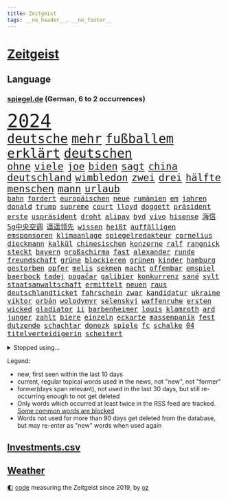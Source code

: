 ```yaml
---
title: Zeitgeist
tags: __no_header__, __no_footer__
---
```


# [Zeitgeist](https://oliz.io/zeitgeist/)

## Language

<h3><a href="https://www.spiegel.de" target="_blank">spiegel.de</a> (German, 6 to 2 occurrences)</h3>
<p style="font-family:monospace">
<span style="font-size:32pt"><a href="news_links.html#2024" class="current">2024</a></span>
<br>
<span style="font-size:22pt"><a href="news_links.html#deutsche" class="current">deutsche</a></span>
<span style="font-size:22pt"><a href="news_links.html#mehr" class="current">mehr</a></span>
<span style="font-size:22pt"><a href="news_links.html#fußballem" class="current">fußballem</a></span>
<span style="font-size:22pt"><a href="news_links.html#erklärt" class="current">erklärt</a></span>
<span style="font-size:22pt"><a href="news_links.html#deutschen" class="current">deutschen</a></span>
<br>
<span style="font-size:17pt"><a href="news_links.html#ohne" class="current">ohne</a></span>
<span style="font-size:17pt"><a href="news_links.html#viele" class="current">viele</a></span>
<span style="font-size:17pt"><a href="news_links.html#joe" class="current">joe</a></span>
<span style="font-size:17pt"><a href="news_links.html#biden" class="current">biden</a></span>
<span style="font-size:17pt"><a href="news_links.html#sagt" class="current">sagt</a></span>
<span style="font-size:17pt"><a href="news_links.html#china" class="current">china</a></span>
<span style="font-size:17pt"><a href="news_links.html#deutschland" class="current">deutschland</a></span>
<span style="font-size:17pt"><a href="news_links.html#wimbledon" class="current">wimbledon</a></span>
<span style="font-size:17pt"><a href="news_links.html#zwei" class="current">zwei</a></span>
<span style="font-size:17pt"><a href="news_links.html#drei" class="current">drei</a></span>
<span style="font-size:17pt"><a href="news_links.html#hälfte" class="current">hälfte</a></span>
<span style="font-size:17pt"><a href="news_links.html#menschen" class="current">menschen</a></span>
<span style="font-size:17pt"><a href="news_links.html#mann" class="current">mann</a></span>
<span style="font-size:17pt"><a href="news_links.html#urlaub" class="current">urlaub</a></span>
<br>
<span style="font-size:12pt"><a href="news_links.html#bahn" class="current">bahn</a></span>
<span style="font-size:12pt"><a href="news_links.html#fordert" class="current">fordert</a></span>
<span style="font-size:12pt"><a href="news_links.html#europäischen" class="current">europäischen</a></span>
<span style="font-size:12pt"><a href="news_links.html#neue" class="current">neue</a></span>
<span style="font-size:12pt"><a href="news_links.html#rumänien" class="current">rumänien</a></span>
<span style="font-size:12pt"><a href="news_links.html#em" class="current">em</a></span>
<span style="font-size:12pt"><a href="news_links.html#jahren" class="current">jahren</a></span>
<span style="font-size:12pt"><a href="news_links.html#donald" class="current">donald</a></span>
<span style="font-size:12pt"><a href="news_links.html#trump" class="current">trump</a></span>
<span style="font-size:12pt"><a href="news_links.html#supreme" class="current">supreme</a></span>
<span style="font-size:12pt"><a href="news_links.html#court" class="current">court</a></span>
<span style="font-size:12pt"><a href="news_links.html#lloyd" class="current">lloyd</a></span>
<span style="font-size:12pt"><a href="news_links.html#doggett" class="new">doggett</a></span>
<span style="font-size:12pt"><a href="news_links.html#präsident" class="current">präsident</a></span>
<span style="font-size:12pt"><a href="news_links.html#erste" class="current">erste</a></span>
<span style="font-size:12pt"><a href="news_links.html#uspräsident" class="current">uspräsident</a></span>
<span style="font-size:12pt"><a href="news_links.html#droht" class="current">droht</a></span>
<span style="font-size:12pt"><a href="news_links.html#alipay" class="new">alipay</a></span>
<span style="font-size:12pt"><a href="news_links.html#byd" class="current">byd</a></span>
<span style="font-size:12pt"><a href="news_links.html#vivo" class="new">vivo</a></span>
<span style="font-size:12pt"><a href="news_links.html#hisense" class="new">hisense</a></span>
<span style="font-size:12pt"><a href="news_links.html#海信5g中央空调" class="new">海信5g中央空调</a></span>
<span style="font-size:12pt"><a href="news_links.html#遥遥领先" class="new">遥遥领先</a></span>
<span style="font-size:12pt"><a href="news_links.html#wissen" class="current">wissen</a></span>
<span style="font-size:12pt"><a href="news_links.html#heißt" class="current">heißt</a></span>
<span style="font-size:12pt"><a href="news_links.html#auffälligen" class="current">auffälligen</a></span>
<span style="font-size:12pt"><a href="news_links.html#emsponsoren" class="new">emsponsoren</a></span>
<span style="font-size:12pt"><a href="news_links.html#klimaanlage" class="current">klimaanlage</a></span>
<span style="font-size:12pt"><a href="news_links.html#spiegelredakteur" class="current">spiegelredakteur</a></span>
<span style="font-size:12pt"><a href="news_links.html#cornelius" class="current">cornelius</a></span>
<span style="font-size:12pt"><a href="news_links.html#dieckmann" class="current">dieckmann</a></span>
<span style="font-size:12pt"><a href="news_links.html#kalkül" class="new">kalkül</a></span>
<span style="font-size:12pt"><a href="news_links.html#chinesischen" class="current">chinesischen</a></span>
<span style="font-size:12pt"><a href="news_links.html#konzerne" class="current">konzerne</a></span>
<span style="font-size:12pt"><a href="news_links.html#ralf" class="current">ralf</a></span>
<span style="font-size:12pt"><a href="news_links.html#rangnick" class="current">rangnick</a></span>
<span style="font-size:12pt"><a href="news_links.html#steckt" class="current">steckt</a></span>
<span style="font-size:12pt"><a href="news_links.html#bayern" class="current">bayern</a></span>
<span style="font-size:12pt"><a href="news_links.html#großschirma" class="new">großschirma</a></span>
<span style="font-size:12pt"><a href="news_links.html#fast" class="current">fast</a></span>
<span style="font-size:12pt"><a href="news_links.html#alexander" class="current">alexander</a></span>
<span style="font-size:12pt"><a href="news_links.html#runde" class="current">runde</a></span>
<span style="font-size:12pt"><a href="news_links.html#freundschaft" class="current">freundschaft</a></span>
<span style="font-size:12pt"><a href="news_links.html#grüne" class="current">grüne</a></span>
<span style="font-size:12pt"><a href="news_links.html#blockieren" class="current">blockieren</a></span>
<span style="font-size:12pt"><a href="news_links.html#grünen" class="current">grünen</a></span>
<span style="font-size:12pt"><a href="news_links.html#kinder" class="current">kinder</a></span>
<span style="font-size:12pt"><a href="news_links.html#hamburg" class="current">hamburg</a></span>
<span style="font-size:12pt"><a href="news_links.html#gestorben" class="current">gestorben</a></span>
<span style="font-size:12pt"><a href="news_links.html#opfer" class="current">opfer</a></span>
<span style="font-size:12pt"><a href="news_links.html#melis" class="new">melis</a></span>
<span style="font-size:12pt"><a href="news_links.html#sekmen" class="new">sekmen</a></span>
<span style="font-size:12pt"><a href="news_links.html#macht" class="current">macht</a></span>
<span style="font-size:12pt"><a href="news_links.html#offenbar" class="current">offenbar</a></span>
<span style="font-size:12pt"><a href="news_links.html#emspiel" class="current">emspiel</a></span>
<span style="font-size:12pt"><a href="news_links.html#baerbock" class="current">baerbock</a></span>
<span style="font-size:12pt"><a href="news_links.html#tadej" class="current">tadej</a></span>
<span style="font-size:12pt"><a href="news_links.html#pogačar" class="current">pogačar</a></span>
<span style="font-size:12pt"><a href="news_links.html#galibier" class="current">galibier</a></span>
<span style="font-size:12pt"><a href="news_links.html#konkurrenz" class="current">konkurrenz</a></span>
<span style="font-size:12pt"><a href="news_links.html#sané" class="current">sané</a></span>
<span style="font-size:12pt"><a href="news_links.html#sylt" class="current">sylt</a></span>
<span style="font-size:12pt"><a href="news_links.html#staatsanwaltschaft" class="current">staatsanwaltschaft</a></span>
<span style="font-size:12pt"><a href="news_links.html#ermittelt" class="current">ermittelt</a></span>
<span style="font-size:12pt"><a href="news_links.html#neuen" class="current">neuen</a></span>
<span style="font-size:12pt"><a href="news_links.html#raus" class="current">raus</a></span>
<span style="font-size:12pt"><a href="news_links.html#deutschlandticket" class="current">deutschlandticket</a></span>
<span style="font-size:12pt"><a href="news_links.html#fahrschein" class="current">fahrschein</a></span>
<span style="font-size:12pt"><a href="news_links.html#zwar" class="current">zwar</a></span>
<span style="font-size:12pt"><a href="news_links.html#kandidatur" class="current">kandidatur</a></span>
<span style="font-size:12pt"><a href="news_links.html#ukraine" class="current">ukraine</a></span>
<span style="font-size:12pt"><a href="news_links.html#viktor" class="current">viktor</a></span>
<span style="font-size:12pt"><a href="news_links.html#orbán" class="current">orbán</a></span>
<span style="font-size:12pt"><a href="news_links.html#wolodymyr" class="current">wolodymyr</a></span>
<span style="font-size:12pt"><a href="news_links.html#selenskyj" class="current">selenskyj</a></span>
<span style="font-size:12pt"><a href="news_links.html#waffenruhe" class="current">waffenruhe</a></span>
<span style="font-size:12pt"><a href="news_links.html#ersten" class="current">ersten</a></span>
<span style="font-size:12pt"><a href="news_links.html#wicked" class="new">wicked</a></span>
<span style="font-size:12pt"><a href="news_links.html#gladiator" class="new">gladiator</a></span>
<span style="font-size:12pt"><a href="news_links.html#ii" class="current">ii</a></span>
<span style="font-size:12pt"><a href="news_links.html#barbenheimer" class="new">barbenheimer</a></span>
<span style="font-size:12pt"><a href="news_links.html#louis" class="current">louis</a></span>
<span style="font-size:12pt"><a href="news_links.html#klamroth" class="new">klamroth</a></span>
<span style="font-size:12pt"><a href="news_links.html#ard" class="current">ard</a></span>
<span style="font-size:12pt"><a href="news_links.html#junger" class="current">junger</a></span>
<span style="font-size:12pt"><a href="news_links.html#zahlt" class="current">zahlt</a></span>
<span style="font-size:12pt"><a href="news_links.html#biere" class="current">biere</a></span>
<span style="font-size:12pt"><a href="news_links.html#einzeln" class="new">einzeln</a></span>
<span style="font-size:12pt"><a href="news_links.html#eckarte" class="new">eckarte</a></span>
<span style="font-size:12pt"><a href="news_links.html#massenpanik" class="new">massenpanik</a></span>
<span style="font-size:12pt"><a href="news_links.html#fest" class="current">fest</a></span>
<span style="font-size:12pt"><a href="news_links.html#dutzende" class="current">dutzende</a></span>
<span style="font-size:12pt"><a href="news_links.html#schachtar" class="new">schachtar</a></span>
<span style="font-size:12pt"><a href="news_links.html#donezk" class="new">donezk</a></span>
<span style="font-size:12pt"><a href="news_links.html#spiele" class="current">spiele</a></span>
<span style="font-size:12pt"><a href="news_links.html#fc" class="current">fc</a></span>
<span style="font-size:12pt"><a href="news_links.html#schalke" class="current">schalke</a></span>
<span style="font-size:12pt"><a href="news_links.html#04" class="current">04</a></span>
<span style="font-size:12pt"><a href="news_links.html#titelverteidigerin" class="new">titelverteidigerin</a></span>
<span style="font-size:12pt"><a href="news_links.html#scheitert" class="current">scheitert</a></span>
</p>
<details>
<summary>Stopped using...</summary>
<p class="former" style="font-size:12pt">
leverkusen(1350) nötig(1350) protestiert(1350) dauerhaft(1349) mitunter(1349) aussicht(1347) enorm(1347) eskalation(1347) gehalt(1347) linie(1347) monat(1347) sv(1347) betrug(1346) gesamte(1346) provinz(1346) verlust(1346) amsterdam(1345) außenminister(1345) fischer(1345) gestoßen(1345) verschiebt(1345) ehemann(1344) einstieg(1344) fielen(1344) for(1344) geschickt(1344) jury(1344) krankenhäuser(1344) lastwagen(1344) niveau(1344) pflege(1344) schnellcheck(1344) welle(1344) weltweiten(1344) 75(1343) alexej(1343) appelliert(1343) büros(1343) feierte(1343) google(1343) jahrzehntelang(1343) möglicher(1343) nawalny(1343) niederländische(1343) priester(1343) verschiedene(1343) wolfsburg(1343) arzt(1342) behörde(1342) positiv(1342) radikale(1342) united(1342) geboren(1341) lager(1341) myanmar(1341) solle(1341) studierende(1341) babys(1340) bahnhof(1340) bremer(1340) bsc(1340) eingereicht(1340) endet(1340) hertha(1340) preisen(1340) 10000(1339) flammen(1339) philippinen(1339) tesla(1339) usregierung(1339) verlängern(1339) bundesrepublik(1338) endgültig(1338) freiheitsstrafe(1338) förderung(1338) gebrochen(1338) san(1338) strecke(1338) infektion(1337) kämpfer(1337) offensive(1337) veranstaltung(1337) verteidigung(1337) warschau(1337) angeklagter(1336) schadet(1336) öffnen(1336) franziskus(1335) klubs(1335) illegal(1334) militärs(1334) oppositionelle(1334) eigentümer(1333) hubertus(1333) bundesstaat(1332) globale(1332) i(1332) bewegen(1331) deals(1330) einsetzen(1330) sendung(1330) stelle(1330) vorsprung(1330) lkw(1328) katholische(1326) ausmaß(1325) distanz(1325) drogen(1325) beschlagnahmt(1324) nachfrage(1324) skeptisch(1324) einreise(1323) katholischen(1323) februar(1322) meinen(1321) sozialdemokraten(1321) abgelehnt(1318) großem(1318) stress(1318) wem(1318) größere(1317) produziert(1315) retter(1315) katar(1313) sportler(1312) rang(1310) wachsen(1310) schützt(1305) thüringer(1304) überfall(1301) liberalen(1299) erhebliche(1296) tuchel(1295) teuren(1287) polizeiruf(1246) 95(1236) hochschulen(1195) politikern(1180) gebeten(1164) enthalten(1151) finanziert(1146) jahresende(1104) arme(1084) ausnahme(1081) ohnehin(1076) polnischen(1046) 700(1037) realität(1019) hoffenheim(1016) mike(1016) moderner(1014) rauswurf(979) grünenpolitiker(975) hendrik(966) lieferungen(959) coaching(942) zerstörung(903) soldat(884) verschwinden(883) bonn(873) fake(868) verweist(865) filmemacher(864) 40000(844) zugenommen(834) angriffskrieg(823) kasse(818) bewusst(817) eingetroffen(815) typ(811) handys(794) indem(794) großmutter(789) recherchen(773) ehrt(764) 1200(758) westjordanland(757) computer(750) ausbauen(747) hadert(744) tiefer(738) thüringens(725) plädieren(722) neustart(721) demenz(717) verstoßen(712) entfernen(711) trans(708) olympiasieger(706) zurückhaltung(694) revolution(689) äußerst(685) protestbewegung(675) heidenheim(673) begrenzen(668) lebenslange(661) stemmen(638) asyl(618) future(616) verurteilten(608) festgehalten(607) manipuliert(607) prien(601) beantragen(592) äußerung(587) ulm(585) geschmack(584) kritisierten(579) verbrenner(570) angriffs(565) gedroht(564) abwehr(557) fenster(557) machtkampf(557) 47(553) kritikern(552) strafanzeige(551) marcel(548) vulkan(546) ähnliche(542) pedro(539) dreier(536) aggressiv(534) ansicht(526) mythos(522) zwingt(518) ricarda(515) dauer(512) getragen(511) junta(510) vorstandschef(507) heran(500) juristischen(500) 5000(497) kläger(497) nötigung(496) eskalierte(495) stein(494) dfbpokal(487) rostock(482) uhren(480) saintgermain(479) alonso(477) niger(476) björn(459) höcke(459) atomwaffen(458) protestaktion(456) errichten(447) ebrahim(443) wrack(441) portal(440) veränderungen(439) heimlich(437) 2027(436) schottischen(431) stuft(428) zeuge(427) fußballverband(425) westlicher(425) klares(423) zeitung(423) 2010(420) grundlage(415) samuel(415) schlechtes(414) rotenburg(411) serien(409) getrieben(408) seltsame(400) lied(397) aufsteiger(393) gelände(391) raisi(391) mahnen(384) mobilität(382) popp(376) verfassung(376) wuchs(376) blockierte(375) gestrandet(374) wümme(370) leichte(369) marschflugkörper(368) fasziniert(365) philosoph(362) vertreten(362) moschee(361) wiesbaden(357) 2013(352) awards(352) drückt(350) vergessene(349) tierwohl(348) flieger(347) saßen(341) nahostkonflikt(340) erweitert(338) weltmeisterschaft(334) journalistin(333) sicheren(333) spdchef(333) eauto(331) goldene(331) klassische(331) staus(330) zeitgleich(330) übereinstimmenden(330) sicherheitsmaßnahmen(329) militärisch(328) designer(325) forschern(325) service(323) fahrzeugen(322) andré(321) showdown(321) nationalspielerinnen(319) geflohen(318) week(318) skurriler(317) entstand(315) belohnt(313) erwischte(313) gedreht(313) beschwört(310) instagrampost(310) albtraum(309) notwendig(308) völkermord(305) genossen(303) anzeige(302) schach(300) militärjunta(299) erlaubnis(296) mehrwertsteuer(296) xabi(296) unterkunft(294) grenzübergang(292) usamerikanerin(292) schwachen(291) asylsuchende(290) konsequent(290) kontrollverlust(290) akzeptiert(289) niederlegen(289) bayer(287) bedauert(287) verunglückte(287) amerikanischen(286) nachteile(286) burkina(281) eiffelturm(281) faso(281) rki(281) entdeckten(280) onkel(276) anläuft(275) streaminganbietern(275) verheerende(275) verfahrens(271) dončić(269) gastronomie(268) oppositionspolitiker(267) auftritte(265) demokratischen(264) organisatoren(264) bischof(263) palästina(263) isst(262) lokführer(261) qualifikation(261) strafgerichtshof(261) eindämmen(260) sekunde(260) sportlich(260) millionensumme(259) reifen(258) gefolgt(256) daneben(254) gerichtshofs(254) 2035(252) demos(252) pflegte(252) bist(251) flüchtlingsunterkunft(251) bahnsteig(250) inselstaat(248) turbulenzen(247) gedächtnis(246) hilfsgüter(246) militäroffensive(246) taucht(246) mittwochmorgen(245) gitarre(243) first(241) stadtzentrum(240) glückwünsche(239) 37jähriger(238) lasst(237) oberlandesgericht(237) charkiw(235) waffenstillstand(234) kommissarin(233) propalästinensischen(233) vertrieben(233) uneins(232) geräumt(231) kilometern(231) vielfältig(231) überfällig(231) sommerspiele(230) neonazis(228) vulkanausbruch(227) gewähren(226) bekomme(225) universitäten(225) eingedrungen(224) israelgazanews(223) führerscheinprüfung(222) tories(222) 270(221) eingeweiht(221) anerkennen(220) ingo(220) mitgestalten(220) häftlinge(219) eminem(218) nordrheinwestfälischen(217) positioniert(217) usschauspieler(217) beeindruckend(216) vaude(216) club(215) ernsthafte(215) königreich(215) furchtbar(213) verwenden(213) räumung(212) kiboom(211) auskunft(209) artikel(207) mitarbeiterinnen(207) fortuna(206) eingelegt(205) hamasmassaker(204) passierte(204) zeitgemäß(204) 102(203) kopie(203) sportvorstand(202) bauer(200) beendete(200) brisante(199) autorität(198) gespalten(198) britisches(195) eingestürzten(194) demnächst(193) taugt(192) bot(191) stärkt(191) trainerwechsel(191) fußballklub(190) ungeschlagen(190) damaligen(188) forderten(188) galeria(188) brandbrief(187) sowohl(187) kaufhof(185) norbert(185) trauen(185) vorstellungen(185) flaggen(184) kardashian(184) motiven(184) odessa(184) verbucht(183) netze(182) verteidigern(182) bestem(181) belegschaft(180) niko(180) afdabgeordneten(179) agentur(179) arbeitgebern(179) agnes(178) 68(177) dorthin(177) ergab(177) billie(176) brett(176) giftige(176) größe(175) pilze(175) timo(175) astronauten(174) hannah(174) profitierte(174) pottwal(172) gerufen(171) schimpft(171) meeresspiegel(170) konsumenten(169) schokolade(169) temu(169) brehme(168) baumarkt(167) carl(167) machtwechsel(166) winzigen(166) abwasser(165) fünftel(165) provokation(164) geglaubt(163) tabak(163) verpflichten(162) mögen(161) diskriminiert(158) einführen(158) luke(158) schwerverletzten(157) sogenanntes(156) befassen(155) geldern(155) onlineplattform(155) begrenzt(154) brennende(154) flugzeugs(154) herber(154) prag(154) sand(154) norddeutschlands(152) 180(151) erfolgreichen(151) kriegsschiff(150) wofür(150) zuwendungen(149) justizministerium(148) motivierten(148) triebwerk(148) weiblicher(148) humboldtuniversität(147) katz(147) vorm(147) exmann(146) inmitten(146) bauernhof(145) rüsten(145) 1999(144) siebzigerjahren(144) browser(143) mossad(143) zwecke(143) anhörung(142) militärübungen(142) patzer(142) visionen(142) chrome(141) potsdam(141) 122(140) handballer(140) lily(140) parallelwelt(140) berufstätige(139) bestürzung(139) dating(139) generalstabschef(139) sowieso(139) beeinflusst(138) beschädigen(138) liebesleben(138) berühmteste(137) bundesrechnungshof(137) igh(137) internat(137) dreh(136) haag(136) notlandung(136) senator(136) eberl(135) grenzschutz(135) nackte(134) ten(134) begraben(133) entscheidender(133) gewidmet(133) labour(133) spionageverdacht(133) darlehen(132) jagt(132) marie(132) filmfestspiele(131) hohem(131) potsdamer(131) territorium(131) groteske(130) manipulation(130) riegel(130) zerrissen(130) zeugnis(130) afdmitarbeiter(129) kontroversen(129) altkanzlerin(128) energieversorgung(128) gewagt(128) schmallippig(128) gitarrist(127) uvalde(127) fußgängerzone(126) fahndet(125) schwein(125) verprügelt(125) versammelten(124) gefälschter(123) hing(123) militärflugzeug(123) hernández(122) lebenslang(122) völkerrechts(122) europäischem(120) pferd(120) abziehen(118) fa(118) innerlich(118) south(118) mitarbeiterin(117) verbotene(117) verbraucherschutz(117) jva(116) produkten(116) augenzeugin(114) maulwurf(114) sechste(114) wiederaufnahme(114) spitzel(113) everest(112) israelkritik(112) mount(112) unogericht(112) benannt(111) feiertag(111) gerieten(111) sperrzone(111) thron(111) entweder(110) fahrlässiger(110) schmiss(110) östlichen(110) formulierung(109) nachbessern(109) rücksichtslos(109) verlässlicher(109) architektur(108) bewerben(108) natostaaten(108) oberhausen(108) pferde(108) rafahoffensive(107) einsetzt(106) fertig(106) leverkusens(106) schweigegeldprozess(106) zuschlagen(106) fußgänger(105) lyon(105) spielraum(105) anton(104) hofreiter(104) netanyahuregierung(104) riesiger(104) superlative(104) ussenator(104) wahlkampfveranstaltung(104) diversität(103) grünenchefin(103) übertrieben(103) abrüstung(102) auszeit(102) erhältlich(102) höchstem(102) betrunken(101) geführten(101) kostenlosen(101) mitmachen(101) sensible(101) stürze(101) zweitligisten(101) countrycharts(100) kommunizieren(100) ausverkauf(99) erreichte(99) investoreneinstieg(99) virus(99) abwesenheit(98) berühmtes(98) friedhelm(98) funkel(98) kids(98) lügner(98) möglichkeit(98) spitzen(98) usmedien(98) skurrile(97) arschloch(96) titelgewinn(96) account(95) atmen(95) barry(95) munitionsmangel(95) unmenschlichen(95) smartwatches(94) fing(93) kremltruppen(92) küken(92) morddrohungen(92) zurückbringen(92) aufgearbeitet(91) modeikone(91) andrang(90) atmung(90) cat(90) erheblichen(90) glasgow(90) operationen(90) skandale(90) thüringische(90) zuhören(90) 21jähriger(89) engen(89) familienangehörige(89) fotografiert(89) inhalten(89) philosophie(89) taxis(89) zusammenraufen(89) inspirierte(88) techmilliardär(88) bankrotterklärung(87) frosch(87) gates(87) klassenerhalt(87) staatspräsident(87) tierarten(87) westdeutschland(87) anbot(86) alec(85) baldwin(85) einflussnahme(85) erfolgreicher(85) filmset(85) kamerafrau(85) tyson(85) alleingang(84) authentisch(84) beschimpfen(84) hyalomma(84) laufende(84) lokalpolitiker(84) schätzungen(84) suhl(84) anstatt(83) temporären(83) überdurchschnittlich(83) amnestiegesetz(82) gelöscht(82) pfingsten(82) brühl(81) eilt(81) konzertkarten(81) korruptionsskandal(81) lords(81) nordrheinwestfalens(81) oberhaus(81) populismus(81) statistiken(81) traditionell(81) zunge(81) bronzezeit(80) flaschenwürfe(80) singapur(80) ausdruck(79) datenleck(79) heilige(79) infos(79) kriegsführung(79) papuaneuguinea(79) zugesichert(79) abwahl(78) ergreift(78) ferraripilot(78) lasse(78) umbruch(78) aufsichtsrat(77) bafin(77) carmen(77) formel1rennen(77) missbrauchsfällen(77) moore(77) republikanischer(77) seeadler(77) zulieferern(77) aliens(76) apps(76) bielefelder(76) deftige(76) källenius(76) mercedeschef(76) ola(76) scheinwahl(76) angehören(75) batterien(75) dominierte(75) hauptpreis(75) massenprotesten(75) nazi(75) reiht(75) triest(75) worklifebalance(75) abrücken(74) andi(74) bange(74) insulaner(74) matchwinner(74) skulpturen(74) berichteten(73) blanche(73) erliegen(73) exuspräsidenten(73) zusätzlichen(73) eyes(72) migrationsabkommen(72) neuzeit(72) stephanie(72) unvermindert(72) verdächtig(72) vergreift(72) einbruch(71) ibrahim(71) nachhaltiger(71) psychologischen(71) sanierungsplan(71) bekannter(70) bewerbung(70) blutiges(70) meteorologen(70) netzwerke(70) regierungsberater(70) wade(70) wahlkampfspenden(70) aufgestellte(69) ioc(69) schweine(69) spitznamen(69) afdrechtsaußen(68) bauarbeiter(68) benehmen(68) flake(68) friedens(68) genie(68) höchst(68) inkrafttreten(68) lavaströme(68) weltbekannt(68) kaugummi(67) neonazi(67) opferrolle(67) schlichtung(67) schweigegeldzahlungen(67) shapps(67) tierreich(67) automarke(66) bodemann(66) coronaprotokolle(66) holz(66) sozialer(66) söders(66) geländewagen(65) mosel(65) alias(64) clubs(64) monströse(64) bestseller(63) cowboy(63) force(63) gesundheitsproblemen(63) giro(63) günzburg(63) kartellklage(63) schmierereien(63) slowenische(63) verdrängen(63) zehntausend(63) ärmste(63) abgeriegelt(62) entbrannt(62) l'amour(62) luxusuhren(62) philip(62) prägend(62) sevilla(62) toren(62) agentin(61) alphabet(61) eilish(61) kroos'(61) menschenmassen(61) wmheld(61) überführt(61) alsu(60) fußballers(60) instagrambeitrag(60) kurmasheva(60) schwimmende(60) showkampf(60) usrussischer(60) bestechlichkeit(59) chips(59) neigt(59) rotterdam(59) tschetschene(59) zivilgesellschaft(59) gesenkt(58) konstellation(58) mental(58) olympique(58) aitana(57) alkoholverbot(57) befindlichkeiten(57) bock(57) hündin(57) memoiren(57) persönlicher(57) randaliert(57) serienmörder(57) wirtschaftspolitik(57) besichtigung(56) buzz(56) hildesheim(56) kannten(56) mossadchef(56) prominenz(56) saparole(56) zelte(56) indirekten(55) abtrünnigen(54) kampfdrohnen(54) trinkt(54) wahlkampfauftritt(54) 2005(53) bridgerton(53) militärbündnisses(53) 63jährige(52) bundesinstitut(52) dfbpokalfinale(52) ehemaliges(52) flüchtling(52) hunderttausenden(52) id(52) rettungsarbeiten(52) versuchter(52) vorfahrt(52) atomenergiebehörde(51) chronischer(51) komparsen(51) messerangreifer(51) terrain(51) palästinas(50) wänden(50) entlohnung(49) immobilie(49) pokalfinale(49) römische(49) schwertun(49) unanständig(49) vechta(49) verunsichert(49) betrachtet(48) crystal(48) einwirken(48) irakli(48) kobachidse(48) louk(48) melonis(48) schwangere(48) shani(48) 40jährige(47) dschihadisten(47) einflussreichsten(47) goldbarren(47) rettungsversuch(47) ruder(47) saturn(47) vollbracht(47) vorgeht(47) wahlheimat(47) musikfestival(46) sauer(46) schwiegermutter(46) verkäufer(46) bundesvorstand(45) cannes(45) errichtete(45) fischkutter(45) jugendkriminalität(45) rechthaber(45) schulamoklauf(45) spielmanipulation(45) statussymbol(45) strengsten(45) beck(44) feuern(44) gültiges(44) möwen(44) piraten(44) schweigegeldprozesses(44) sportchef(44) unerlaubte(44) wände(44) aktentasche(43) basketballstar(43) hill(43) räume(43) sportminister(43) volksfesten(43) ausgeübt(42) coppola(42) erreger(42) inder(42) kreativen(42) lennon(42) quälte(42) reitsport(42) reizen(42) tiefgreifende(42) bildete(41) einnehmen(41) indigene(41) oktoberfest(41) ritt(41) volkswagenkonzern(41) musikalisches(40) touristenzahl(40) aussagt(39) dreieinhalb(39) erregte(39) fußballstadion(39) geschworene(39) krisenzeit(39) radioaktiver(39) risikobewertung(39) robinson(39) tigermücke(39) 62jährige(38) abzug(38) besuchte(38) einschüchtern(38) katalanen(38) planet(38) sean(38) sportwissenschaftler(38) industriegebiet(37) kunstbiennale(37) massensterben(37) militärparade(37) bistum(36) curry(36) eingestürzt(36) eintreffen(36) gewünschten(36) hellt(36) stephen(36) wildfleisch(36) afdspitzenkandidat(35) bundeskabinett(35) champagner(35) ego(35) europapokal(35) finanzieller(35) furios(35) gespitzelt(35) nachbar(35) orange(35) permanent(35) wolfsburgs(35) zurückhält(35) 900000(34) magischen(34) vodafone(34) yorks(34) begrenzten(33) drakonischen(33) erlebten(33) filmbiografie(33) freiheiten(33) jawort(33) křetínský(33) lieferketten(33) rückspiel(33) stadtwerke(33) stahlgeschäft(33) umzug(33) bergpanorama(32) dmitri(32) fuji(32) fujikawaguchiko(32) japanisches(32) sichtschutz(32) spargel(32) türsteher(32) ungeschlagenserie(32) unterschreibt(32) 56jährige(31) asche(31) bnd(31) monaco(31) plastikflaschen(31) zehnjährige(31) beschimpfungen(30) laute(30) memmingen(30) chartspitze(29) jahreswechsel(29) kluft(29) kriegsgerät(29) riskanter(29) tornado(29) verteuert(29) vielzahl(29) amateurarchäologen(28) aufkommen(28) outfit(28) soft(28) stimmungstest(28) symbolpolitik(28) trainerjob(28) umsturz(28) underdog(28) anliegen(27) blutigen(27) bundesligalizenz(27) evolution(27) gelieferte(27) genauen(27) ham(27) handele(27) jammert(27) nachgeholfen(27) schlaganfall(27) solo(27) spionageaffären(27) wehen(27) who’s(27) arbeiteten(26) berühmtester(26) boomenden(26) cduwahlplakate(26) derselben(26) geschreddert(26) heimrennen(26) propalästinensischer(26) sbahnhof(26) tischtennis(26) umgesiedelt(26) bangladesch(25) bewusster(25) buhlt(25) buhrufe(25) erwin(25) joschka(25) raumkapsel(25) russlandukrainenews(25) wenigstens(25) 155(24) anschlagspläne(24) badenwürttembergs(24) berüchtigter(24) hackern(24) leeds(24) schlammschlacht(24) stromleitungen(24) südamerika(24) vogelgrippe(24) abnehmspritze(23) androidhandys(23) anführen(23) aufgegangen(23) energisch(23) entgangen(23) heinz(23) lebenserwartung(23) rasmus(23) reflexion(23) slogans(23) sylvia(23) brutalen(22) eingestanden(22) mitstreiter(22) schütze(22) wüst(22) d'italia(21) hilflos(21) kampfzone(21) notorisch(21) regnen(21) rummenigge(21) versechsfacht(21) vorzeigeprojekt(21) änderten(21) anspannung(20) einspruch(20) geprügelt(20) kompliziertesten(20) krafttraining(20) offenes(20) polizeibekannt(20) wildkamera(20) abstimmungen(19) braune(19) eumarinemission(19) flick(19) hansi(19) höherem(19) lugner(19) abgestiegen(18) ballermann(18) beschließen(18) cheftrainer(18) eishockeynationalmannschaft(18) entsprechend(18) ersatzteile(18) grotesken(18) hag(18) romanvorlage(18) verzeichnen(18) angeblichem(17) befragen(17) gemessen(17) grundgesetzes(17) heimturnier(17) neuerscheinungen(17) plakat(17) termine(17) amtseinführung(16) animiert(16) autismus(16) chris(16) kerem(16) kriminelles(16) massenschlägerei(16) relegation(16) rentenpolitik(16) revolutionieren(16) satelliteninternet(16) schalom(16) staatsgebiet(16) starlink(16) supertalent(16) these(16) vordringen(16) 17jährige(15) angemessene(15) delegationen(15) knobloch(15) propalästinaproteste(15) saalfeldrudolstadt(15) schiebt(15) scholz'(15) streitthema(15) vergleichen(15) verschleierung(15) versteckte(15) debauswahl(14) eisdiele(14) eishockeywm(14) euaußengrenzen(14) schietwetter(14) bürgerschaft(13) drogensucht(13) ed(13) geert(13) handelskrieg(13) regierungspartei(13) wilders(13) angestimmt(12) bell(12) besiegte(12) christiane(12) europaweit(12) exoplanet(12) finanzbeamtin(12) hochsicherheitsgefängnis(12) anspielung(11) begründen(11) feinde(11) gekannt(11) herumreißen(11) selbstkritisch(11) siedlungen(11) stadtverwaltung(11) unkompliziert(11) verrückten(11)
</p>
</details>
<p>Legend:
<ul>
<li><span class="new">new</span>, first seen within the last 10 days</li>
<li><span class="current">current</span>, regular topical words used in the news, not "new", not "former"</li>
<li><span class="former">former(days span relevant)</span>, not used in the last 30 days, but still re-occurring enough to not get deleted</li>
<li>Only words which occurred at least twice in the RSS feed are tracked. <a href="language/filters.py">Some common words are blocked</a></li>
<li>Words not used for more than 90 days get deleted from the database, but may re-enter as "new" words when used again</li>
</ul>
</p>

## [Investments](investments.html)[.csv](investments.csv)

## [Weather](weather.html)

<footer>
<a href="javascript:toggleTheme()" class="nav">🌓</a>
<a href="https://github.com/ooz/zeitgeist">code</a> measuring the Zeitgeist since 2019, by <a href="https://oliz.io">oz</a>
</footer>
